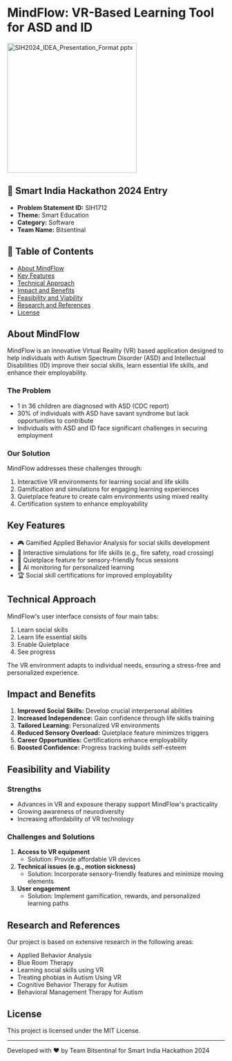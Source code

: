 # MindFlow: VR-Based Learning Tool for ASD and ID

<img src="https://github.com/user-attachments/assets/fd011d77-f208-4a85-9749-2a7af3ed731d" alt="SIH2024_IDEA_Presentation_Format pptx" width="300" />


## 🌟 Smart India Hackathon 2024 Entry

- **Problem Statement ID:** SIH1712
- **Theme:** Smart Education
- **Category:** Software
- **Team Name:** Bitsentinal

## 📌 Table of Contents

- [About MindFlow](#about-mindflow)
- [Key Features](#key-features)
- [Technical Approach](#technical-approach)
- [Impact and Benefits](#impact-and-benefits)
- [Feasibility and Viability](#feasibility-and-viability)
- [Research and References](#research-and-references)
- [License](#license)

## About MindFlow

MindFlow is an innovative Virtual Reality (VR) based application designed to help individuals with Autism Spectrum Disorder (ASD) and Intellectual Disabilities (ID) improve their social skills, learn essential life skills, and enhance their employability.

### The Problem

- 1 in 36 children are diagnosed with ASD (CDC report)
- 30% of individuals with ASD have savant syndrome but lack opportunities to contribute
- Individuals with ASD and ID face significant challenges in securing employment

### Our Solution

MindFlow addresses these challenges through:

1. Interactive VR environments for learning social and life skills
2. Gamification and simulations for engaging learning experiences
3. Quietplace feature to create calm environments using mixed reality
4. Certification system to enhance employability

## Key Features

- 🎮 Gamified Applied Behavior Analysis for social skills development
- 🚦 Interactive simulations for life skills (e.g., fire safety, road crossing)
- 🧘 Quietplace feature for sensory-friendly focus sessions
- 🤖 AI monitoring for personalized learning
- 🏆 Social skill certifications for improved employability

## Technical Approach

MindFlow's user interface consists of four main tabs:

1. Learn social skills
2. Learn life essential skills
3. Enable Quietplace
4. See progress

The VR environment adapts to individual needs, ensuring a stress-free and personalized experience.

## Impact and Benefits

1. **Improved Social Skills:** Develop crucial interpersonal abilities
2. **Increased Independence:** Gain confidence through life skills training
3. **Tailored Learning:** Personalized VR environments
4. **Reduced Sensory Overload:** Quietplace feature minimizes triggers
5. **Career Opportunities:** Certifications enhance employability
6. **Boosted Confidence:** Progress tracking builds self-esteem

## Feasibility and Viability

### Strengths

- Advances in VR and exposure therapy support MindFlow's practicality
- Growing awareness of neurodiversity
- Increasing affordability of VR technology

### Challenges and Solutions

1. **Access to VR equipment**
   - Solution: Provide affordable VR devices
2. **Technical issues (e.g., motion sickness)**
   - Solution: Incorporate sensory-friendly features and minimize moving elements
3. **User engagement**
   - Solution: Implement gamification, rewards, and personalized learning paths

## Research and References

Our project is based on extensive research in the following areas:

- Applied Behavior Analysis
- Blue Room Therapy
- Learning social skills using VR
- Treating phobias in Autism Using VR
- Cognitive Behavior Therapy for Autism
- Behavioral Management Therapy for Autism

## License

This project is licensed under the MIT License.

---

Developed with ❤️ by Team Bitsentinal for Smart India Hackathon 2024
